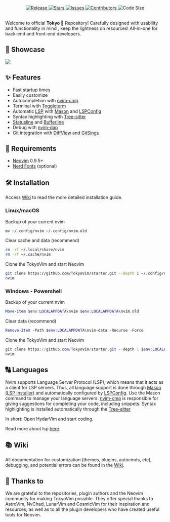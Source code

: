 <p align="center">
    <a href="https://github.com/TokyoVim/TokyoVim/releases">
    <img
        alt="Release"
        src="https://img.shields.io/github/v/release/TokyoVim/TokyoVim.svg?style=for-the-badge&logo=github&color=F2CDCD&logoColor=D9E0EE&labelColor=363A4F">
        </a>
    <a href="https://github.com/TokyoVim/TokyoVim/stargazers">
    <img
        alt="Stars"
        src="https://img.shields.io/github/stars/TokyoVim/TokyoVim?colorA=363A4F&colorB=B7BDF8&logo=adafruit&logoColor=D9E0EE&style=for-the-badge">
    </a>
    <a href="https://github.com/TokyoVim/TokyoVim/issues">
    <img
        alt="Issues"
        src="https://img.shields.io/github/issues-raw/TokyoVim/TokyoVim?colorA=363A4f&colorB=F5A97F&logo=github&logoColor=D9E0EE&style=for-the-badge">
    </a>
    <a href="https://github.com/TokyoVim/TokyoVim/contributors">
    <img
        alt="Contributors"
        src="https://img.shields.io/github/contributors/TokyoVim/TokyoVim?colorA=363A4F&colorB=B5E8E0&logo=git&logoColor=D9E0EE&style=for-the-badge">
    </a>
    <img
        alt="Code Size"
        src="https://img.shields.io/github/languages/code-size/TokyoVim/TokyoVim?colorA=363A4F&colorB=DDB6F2&logo=gitlfs&logoColor=D9E0EE&style=for-the-badge">
</p>

</b><br>Welcome to official **Tokyo 🌊** Repository! Carefully designed with usability and functionality in mind , keep the lightness on resources! All-in-one for back-end and front-end developers.</p>

## 🚀 Showcase

<img src="https://i.ibb.co/pWXmYGN/preview-in-code-1.png">

## ✨ Features

- Fast startup times
- Easily customize
- Autocompletion with [nvim-cmp](https://github.com/hrsh7th/nvim-cmp)
- Terminal with [Toggleterm](https://github.com/akinsho/toggleterm.nvim)
- Automatic [LSP](https://neovim.io/doc/user/lsp.html) with [Mason](https://github.com/williamboman/mason.nvim) and [LSPConfig](https://github.com/neovim/nvim-lspconfig)
- Syntax highlighting with [Tree-sitter](https://github.com/tree-sitter/tree-sitter)
- [Statusline](https://github.com/nvim-lualine/lualine.nvim) and [Bufferline](https://github.com/akinsho/bufferline.nvim)
- Debug with [nvim-dap](https://github.com/mfussenegger/nvim-dap)
- Git integration with [DiffView](https://github.com/sindrets/diffview.nvim) and [GitSings](https://github.com/lewis6991/gitsigns.nvim)

## 🎯 Requirements

- [Neovim](https://neovim.io/) 0.9.5+
- [Nerd Fonts](https://www.nerdfonts.com/) (optional)

## 🛠 Installation

Access [Wiki](https://github.com/TokyoVim/TokyoVim/wiki/Get-started) to read the more detailed installation guide.

### Linux/macOS

Backup of your current nvim

```bash
mv ~/.config/nvim ~/.config/nvim.old
```

Clear cache and data (recommend)

```bash
rm -rf ~/.local/share/nvim
rm -rf ~/.cache/nvim
```

Clone the TokyoVim and start Neovim

```bash
git clone https://github.com/TokyoVim/starter.git --depth 1 ~/.config/nvim
nvim
```

### Windows - Powershell

Backup of your current nvim

```powershell
Move-Item $env:LOCALAPPDATA\nvim $env:LOCALAPPDATA\nvim.old
```

Clear data (recommend)

```powershell
Remove-Item -Path $env:LOCALAPPDATA\nvim-data -Recurse -Force
```

Clone the TokyoVim and start Neovim

```powershell
git clone https://github.com/TokyoVim/starter.git --depth 1 $env:LOCALAPPDATA\nvim
nvim
```

## 🔠 Languages

Nvim supports Language Server Protocol (LSP), which means that it acts as a client for LSP servers. Thus, all language support is done through [Mason (LSP Installer)](https://github.com/williamboman/mason.nvim) and automatically configured by [LSPConfig](https://github.com/neovim/nvim-lspconfig). Use the Mason command to manage your language servers.
[nvim-cmp](https://github.com/hrsh7th/nvim-cmp) is responsible for giving suggestions for completing your code, including snippets.
Syntax highlighting is installed automatically through the
[Tree-sitter](https://github.com/tree-sitter/tree-sitter)

In short: Open HydarVim and start coding.

Read more about lsp [here](https://neovim.io/doc/user/lsp.html).

## 📚 Wiki

All documentation for customization (themes, plugins, autocmds, etc), debugging, and potential errors can be found in the [Wiki](https://github.com/TokyoVim/TokyoVim/wiki/).

## 💫 Thanks to

We are grateful to the repositories, plugin authors and the Neovim community for making TokyoVim possible. They offer special thanks to AstroVim, NvChad, LunarVim and CosmicVim for their inspiration and resources, as well as to all the plugin developers who have created useful tools for Neovim.
